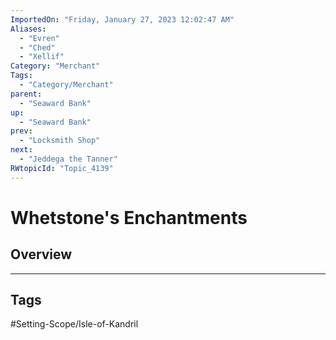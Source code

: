 ```yaml
---
ImportedOn: "Friday, January 27, 2023 12:02:47 AM"
Aliases:
  - "Evren"
  - "Ched"
  - "Xellif"
Category: "Merchant"
Tags:
  - "Category/Merchant"
parent:
  - "Seaward Bank"
up:
  - "Seaward Bank"
prev:
  - "Locksmith Shop"
next:
  - "Jeddega the Tanner"
RWtopicId: "Topic_4139"
---
```

# Whetstone's Enchantments
## Overview

---
## Tags
#Setting-Scope/Isle-of-Kandril

